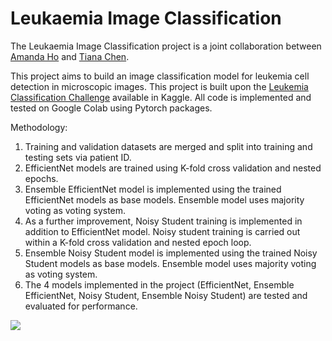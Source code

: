 # Leukaemia Image Classification

The Leukaemia Image Classification project is a joint collaboration between [Amanda Ho](https://github.com/Amandahsr) and [Tiana Chen](https://github.com/Tianananana). 

This project aims to build an image classification model for leukemia cell detection in microscopic images. This project is built upon the [Leukemia Classification Challenge](https://www.kaggle.com/andrewmvd/leukemia-classification) available in Kaggle. All code is implemented and tested on Google Colab using Pytorch packages.

Methodology:
1. Training and validation datasets are merged and split into training and testing sets via patient ID.
2. EfficientNet models are trained using K-fold cross validation and nested epochs.
3. Ensemble EfficientNet model is implemented using the trained EfficientNet models as base models. Ensemble model uses majority voting as voting system.
4. As a further improvement, Noisy Student training is implemented in addition to EfficientNet model. Noisy student training is carried out within a K-fold cross validation and nested epoch loop.
5. Ensemble Noisy Student model is implemented using the trained Noisy Student models as base models. Ensemble model uses majority voting as voting system.
6. The 4 models implemented in the project (EfficientNet, Ensemble EfficientNet, Noisy Student, Ensemble Noisy Student) are tested and evaluated for performance.

![](https://github.com/Amandahsr/ZB4171_LeukemiaImageClassification-Ongoing-/blob/main/Project%20Overview.png) 
